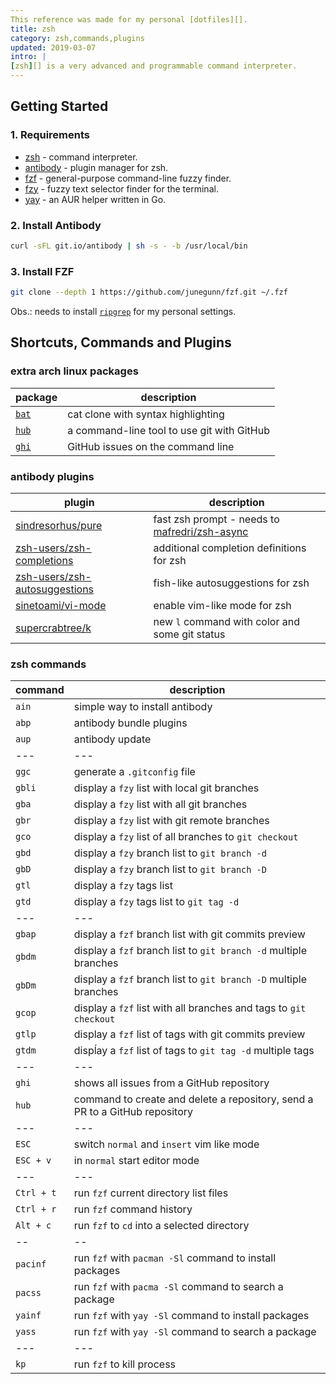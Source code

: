 ```yaml
---
This reference was made for my personal [dotfiles][].
title: zsh
category: zsh,commands,plugins
updated: 2019-03-07
intro: |
[zsh][] is a very advanced and programmable command interpreter. 
---
```


Getting Started
---------------
### 1. Requirements
- [zsh][] - command interpreter.
- [antibody][] - plugin manager for zsh.
- [fzf][] - general-purpose command-line fuzzy finder.
- [fzy][] - fuzzy text selector finder for the terminal.
- [yay][] - an AUR helper written in Go.

### 2. Install Antibody
```bash
curl -sFL git.io/antibody | sh -s - -b /usr/local/bin
```

### 3. Install FZF
```bash
git clone --depth 1 https://github.com/junegunn/fzf.git ~/.fzf
```
Obs.: needs to install [`ripgrep`][] for my personal settings.

Shortcuts, Commands and Plugins
-------------------------------
### extra arch linux packages
| package   | description                                |
| ---       | ---                                        |
| [`bat`][] | cat clone with syntax highlighting         |
| [`hub`][] | a command-line tool to use git with GitHub |
| [`ghi`][] | GitHub issues on the command line          |

### antibody plugins
| plugin                            | description                                       |
| ---                               | ---                                               |
| [sindresorhus/pure][]             | fast zsh prompt - needs to [mafredri/zsh-async][] |
| [zsh-users/zsh-completions][]     | additional completion definitions for zsh         |
| [zsh-users/zsh-autosuggestions][] | fish-like autosuggestions for zsh                 |
| [sinetoami/vi-mode][]             | enable vim-like mode for zsh                      |
| [supercrabtree/k][]               | new `l` command with color and some git status    |

### zsh commands
| command    | description                                                                 |
| ---        | ---                                                                         |
| `ain`      | simple way to install antibody                                              |
| `abp`      | antibody bundle plugins                                                     |
| `aup`      | antibody update                                                             |
| ---        | ---                                                                         |
| `ggc`      | generate a `.gitconfig` file                                                |
| `gbli`     | display a `fzy` list with local git branches                                |
| `gba`      | display a `fzy` list with all git branches                                  |
| `gbr`      | display a `fzy` list with git remote branches                               |
| `gco`      | display a `fzy` list of all branches to `git checkout`                      |
| `gbd`      | display a `fzy` branch list to `git branch -d`                              |
| `gbD`      | display a `fzy` branch list to `git branch -D`                              |
| `gtl`      | display a `fzy` tags list                                                   |
| `gtd`      | display a `fzy` tags list to `git tag -d`                                   |
| ---        | ---                                                                         |
| `gbap`     | display a `fzf` branch list with git commits preview                        |
| `gbdm`     | display a `fzf` branch list to `git branch -d` multiple branches            |
| `gbDm`     | display a `fzf` branch list to `git branch -D` multiple branches            |
| `gcop`     | display a `fzf` list with all branches and tags to `git checkout`           |
| `gtlp`     | display a `fzf` list of tags with git commits preview                       |
| `gtdm`     | dispĺay a `fzf` list of tags to `git tag -d` multiple tags                  |
| ---        | ---                                                                         |
| `ghi`      | shows all issues from a GitHub repository                                   |
| `hub`      | command to create and delete a repository, send a PR to a GitHub repository |
| ---        | ---                                                                         |
| `ESC`      | switch `normal` and `insert` vim like mode                                  |
| `ESC + v`  | in `normal` start editor mode                                               |
| ---        | ---                                                                         |
| `Ctrl + t` | run `fzf` current directory list files                                      |
| `Ctrl + r` | run `fzf` command history                                                   |
| `Alt + c`  | run `fzf` to `cd` into a selected directory                                 |
| --         | --                                                                          |
| `pacinf`   | run `fzf` with `pacman -Sl` command to install packages                     |
| `pacss`    | run `fzf` with `pacma -Sl` command to search a package                      |
| `yainf`    | run `fzf` with `yay -Sl` command to install packages                        |
| `yass`     | run `fzf` with `yay -Sl` command to search a package                        |
| ---        | ---                                                                         |
| `kp`       | run `fzf` to kill process                                                   |

[dotfiles]: https://github.com/sinetoami/dotfiles
[zsh]: http://zsh.org
[antibody]: https://getantibody.github.io
[fzf]: https://github.com/junegunn/fzf
[fzy]: https://github.com/jhawthorn/fzy
[yay]: https://github.com/Jguer/yay
[`ripgrep`]: https://github.com/BurntSushi/ripgrep
[`bat`]: https://github.com/sharkdp/bat
[`hub`]: https://github.com/github/hub
[`ghi`]: https://github.com/stephencelis/ghi 
[sindresorhus/pure]: https://github.com/sindresorhus
[mafredri/zsh-async]: https://github.com/mafredri/zsh-async
[zsh-users/zsh-completions]: https://github.com/zsh-users/zsh-completions
[zsh-users/zsh-autosuggestions]: https://github.com/zsh-users/zsh-autosuggestions
[sinetoami/vi-mode]: https://github.com/sinetoami/vi-mode
[supercrabtree/k]: https://github.com/supercrabtree/k

